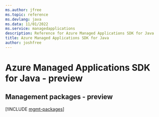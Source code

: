 ```yaml
---
ms.author: jfree
ms.topic: reference
ms.devlang: java
ms.data: 11/01/2022
ms.service: managedapplications
description: Reference for Azure Managed Applications SDK for Java
title: Azure Managed Applications SDK for Java
author: joshfree
---
```

# Azure Managed Applications SDK for Java - preview

## Management packages - preview
[!INCLUDE [mgmt-packages](managed-applications-mgmt-index.md)]